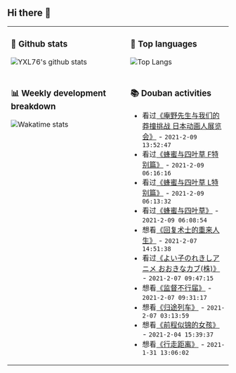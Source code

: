 ## Hi there 👋

<table>
<tr>
<td valign="top" width="54%">

### 🔭 Github stats

![YXL76's github stats](https://github-readme-stats.yxl76.vercel.app/api?username=YXL76&count_private=true&show_icons=true&include_all_commits=true&theme=tokyonight&line_height=28)

</td>

<td valign="top" width="46%">

### 🌱 Top languages

![Top Langs](https://github-readme-stats.yxl76.vercel.app/api/top-langs/?username=YXL76&layout=compact&theme=tokyonight&langs_count=10&hide=HTML,CSS,SCSS)

</td>
</tr>
<tr>
<td valign="top" width="54%">

### 📊 Weekly development breakdown

![Wakatime stats](https://github-readme-stats.yxl76.vercel.app/api/wakatime?username=YXL76&layout=compact&theme=tokyonight)


</td>
<td valign="top" width="46%">

### 📚 Douban activities

- 看过[《庵野先生与我们的莽撞挑战 日本动画人展览会》](http://movie.douban.com/subject/26691706/) - `2021-2-09 13:52:47`
- 看过[《蜂蜜与四叶草 F特别篇》](http://movie.douban.com/subject/34883961/) - `2021-2-09 06:16:16`
- 看过[《蜂蜜与四叶草 L特别篇》](http://movie.douban.com/subject/6733294/) - `2021-2-09 06:13:32`
- 看过[《蜂蜜与四叶草》](http://movie.douban.com/subject/1770547/) - `2021-2-09 06:08:54`
- 想看[《回复术士的重来人生》](http://movie.douban.com/subject/34925662/) - `2021-2-07 14:51:38`
- 看过[《よい子のれきしアニメ おおきなカブ(株)》](http://movie.douban.com/subject/33379966/) - `2021-2-07 09:47:15`
- 想看[《监督不行届》](http://movie.douban.com/subject/25847563/) - `2021-2-07 09:31:17`
- 想看[《归途列车》](http://movie.douban.com/subject/4102971/) - `2021-2-07 03:13:59`
- 想看[《前程似锦的女孩》](http://movie.douban.com/subject/30450313/) - `2021-2-04 15:39:37`
- 想看[《行走距离》](http://movie.douban.com/subject/26754675/) - `2021-1-31 13:06:02`

</td>
</tr>
</table>

<!--
**YXL76/YXL76** is a ✨ _special_ ✨ repository because its `README.md` (this file) appears on your GitHub profile.

Here are some ideas to get you started:

- 🔭 I’m currently working on ...
- 🌱 I’m currently learning ...
- 👯 I’m looking to collaborate on ...
- 🤔 I’m looking for help with ...
- 💬 Ask me about ...
- 📫 How to reach me: ...
- 😄 Pronouns: ...
- ⚡ Fun fact: ...
-->
